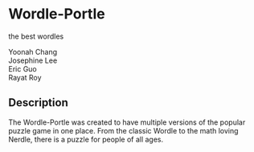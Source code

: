 # Wordle-Portle
the best wordles

Yoonah Chang  
Josephine Lee  
Eric Guo  
Rayat Roy  

## Description
   The Wordle-Portle was created to have multiple versions of the popular puzzle game in one place. From the classic Wordle to the math loving Nerdle, there is a puzzle for people of all ages.
